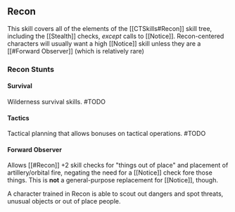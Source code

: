 ## Recon

This skill covers all of the elements of the [[CTSkills#Recon]] skill tree, including the [[Stealth]] checks, _except_ calls to [[Notice]].  Recon-centered characters will usually want a high [[Notice]] skill unless they are a [[#Forward Observer]] (which is relatively rare)

### Recon Stunts

#### Survival

Wilderness survival skills.  #TODO

#### Tactics

Tactical planning that allows bonuses on tactical operations. #TODO

#### Forward Observer

Allows [[#Recon]] +2 skill checks for "things out of place" and placement of artillery/orbital fire, negating the need for a [[Notice]] check fore those things.  This is **not** a general-purpose replacement for [[Notice]], though.

A character trained in Recon is able to scout out dangers and spot threats, unusual objects or out of place people.
